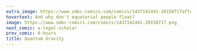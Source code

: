 ```yaml
---
extra_image: https://www.smbc-comics.com/comics/1437142441-20150717after.png
hovertext: And why don't equatorial people float?
image: https://www.smbc-comics.com/comics/1437142441-20150717.png
next_comic: a-legal-scholar
prev_comic: 6-hours
title: Quantum Gravity
---
```


